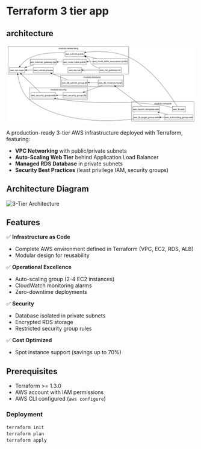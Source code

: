# Terraform 3 tier app

## architecture

![terraform Graph](architecture.svg) 


A production-ready 3-tier AWS infrastructure deployed with Terraform, featuring:
- **VPC Networking** with public/private subnets
- **Auto-Scaling Web Tier** behind Application Load Balancer
- **Managed RDS Database** in private subnets
- **Security Best Practices** (least privilege IAM, security groups)

## Architecture Diagram
![3-Tier Architecture](architecture.png)

## Features

✅ **Infrastructure as Code**  
- Complete AWS environment defined in Terraform (VPC, EC2, RDS, ALB)  
- Modular design for reusability  

✅ **Operational Excellence**  
- Auto-scaling group (2-4 EC2 instances)  
- CloudWatch monitoring alarms  
- Zero-downtime deployments  

✅ **Security**  
- Database isolated in private subnets  
- Encrypted RDS storage  
- Restricted security group rules  

✅ **Cost Optimized**  
- Spot instance support (savings up to 70%)



## Prerequisites

- Terraform >= 1.3.0
- AWS account with IAM permissions
- AWS CLI configured (`aws configure`)


### Deployment

```bash
terraform init
terraform plan
terraform apply

